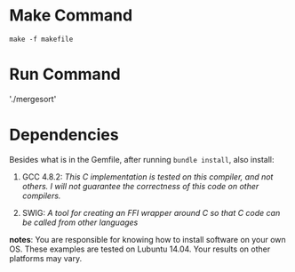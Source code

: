 # Make Command
`make -f makefile`

# Run Command
'./mergesort'

# Dependencies
Besides what is in the Gemfile, after running `bundle install`, also install:

1. GCC 4.8.2:   *This C implementation is tested on this compiler, and not others.  I will not guarantee the correctness of this code on other compilers.*

2. SWIG:        *A tool for creating an FFI wrapper around C so that C code can be called from other languages*

**notes**: You are responsible for knowing how to install software on your own OS.  These examples are tested on Lubuntu 14.04.  Your results on other platforms may vary.

